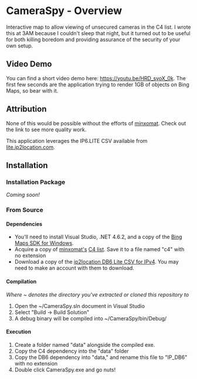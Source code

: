 # CameraSpy - Overview
Interactive map to allow viewing of unsecured cameras in the C4 list.  I wrote this at 3AM because I couldn't sleep that night, but it turned out to be useful for both killing boredom and providing assurance of the security of your own setup.

## Video Demo
You can find a short video demo here: https://youtu.be/HRD_svoX_0k.  The first few seconds are the application trying to render 1GB of objects on Bing Maps, so bear with it.

## Attribution
None of this would be possible without the efforts of [minxomat](https://github.com/turbo).  Check out the link to see more quality work.

This application leverages the IP6.LITE CSV available from [lite.ip2location.com](http://lite.ip2location.com).

## Installation

### Installation Package
*Coming soon!*

### From Source
#### Dependencies
* You'll need to install Visual Studio, .NET 4.6.2, and a copy of the [Bing Maps SDK for Windows](https://marketplace.visualstudio.com/items?itemName=Microsoft-BingMapsTeam.BingMapsSDKforWindows81Storeapps).
* Acquire a copy of [minxomat's](https://github.com/turbo) [C4 list](https://git.io/c4). Save it to a file named "c4" with no extension
* Download a copy of the [ip2location DB6 Lite CSV for IPv4](http://lite.ip2location.com/database/ip-country-region-city-latitude-longitude-zipcode).  You may need to make an account with them to download.

#### Compilation

*Where ~ denotes the directory you've extracted or cloned this repository to*

1. Open the ~/CameraSpy.sln document in Visual Studio
2. Select "Build -> Build Solution"
3. A debug binary will be compiled into ~/CameraSpy/bin/Debug/

#### Execution

1. Create a folder named "data" alongside the compiled exe.
2. Copy the C4 dependency into the "data" folder
3. Copy the DB6 dependency into "data," and rename this file to "IP_DB6" with no extension
4. Double click CameraSpy.exe and go nuts!
